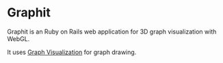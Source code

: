 Graphit
===================

Graphit is an Ruby on Rails web application for 3D graph visualization with WebGL.

It uses [Graph Visualization](https://github.com/davidpiegza/Graph-Visualization/) for graph drawing.
